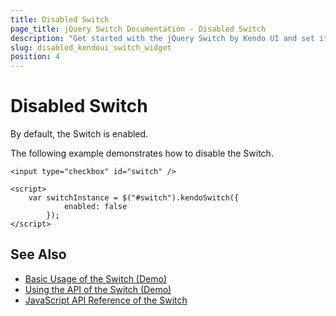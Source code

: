 ```yaml
---
title: Disabled Switch
page_title: jQuery Switch Documentation - Disabled Switch
description: "Get started with the jQuery Switch by Kendo UI and set it in its enabled or disabled state."
slug: disabled_kendoui_switch_widget
position: 4
---
```


# Disabled Switch

By default, the Switch is enabled.

The following example demonstrates how to disable the Switch.

    <input type="checkbox" id="switch" />

    <script>
        var switchInstance = $("#switch").kendoSwitch({
                enabled: false
            });
    </script>

## See Also

* [Basic Usage of the Switch (Demo)](https://demos.telerik.com/kendo-ui/switch/index)
* [Using the API of the Switch (Demo)](https://demos.telerik.com/kendo-ui/switch/api)
* [JavaScript API Reference of the Switch](/api/javascript/ui/switch)
